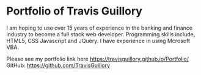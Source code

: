 # Portfolio of Travis Guillory

I am hoping to use over 15 years of experience in the banking and finance industry to become a full stack web developer. 
Programming skills include, HTML5, CSS Javascript and JQuery. I have experience in using Mcrosoft VBA. 

Please see my portfolio link here https://travisguillory.github.io/Portfolio/
GitHub: https://github.com/TravisGuillory






